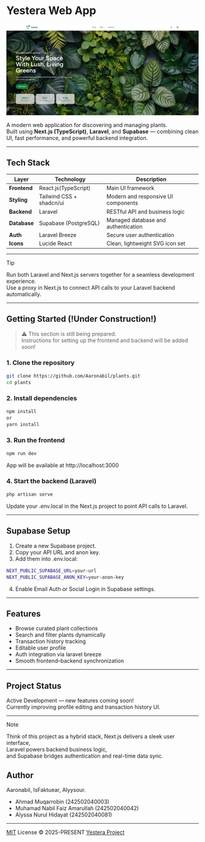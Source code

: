 #  Yestera Web App

![Hero Screenshot](./public/images/hero/image.png)

A modern web application for discovering and managing plants.  
Built using **Next.js (TypeScript)**, **Laravel**, and **Supabase** — combining clean UI, fast performance, and powerful backend integration.

---

##  Tech Stack

| Layer         | Technology               | Description                            |
|---------------|--------------------------|----------------------------------------|
| **Frontend**  | React.js(TypeScript)     | Main UI framework                      |
| **Styling**   | Tailwind CSS + shadcn/ui | Modern and responsive UI components    |
| **Backend**   | Laravel                  | RESTful API and business logic         |
| **Database**  | Supabase (PostgreSQL)    | Managed database and authentication    |
| **Auth**      | Laravel Breeze           | Secure user authentication             |
| **Icons**     | Lucide React             | Clean, lightweight SVG icon set        |

---


> [!TIP]
> Run both Laravel and Next.js servers together for a seamless development experience.  
> Use a proxy in Next.js to connect API calls to your Laravel backend automatically.

---

##  Getting Started (!Under Construction!)
> ⚠️ This section is still being prepared.  
> Instructions for setting up the frontend and backend will be added soon!

### 1. Clone the repository
```bash
git clone https://github.com/Aaronabil/plants.git
cd plants
```
### 2. Install dependencies
```bash
npm install
or
yarn install
```
### 3. Run the frontend
```bash
npm run dev
```
App will be available at http://localhost:3000

### 4. Start the backend (Laravel)
```bash
php artisan serve
```
Update your .env.local in the Next.js project to point API calls to Laravel.

---

##  Supabase Setup

1. Create a new Supabase project.
2. Copy your API URL and anon key.
3. Add them into .env.local:
```bash
NEXT_PUBLIC_SUPABASE_URL=your-url
NEXT_PUBLIC_SUPABASE_ANON_KEY=your-anon-key
```
4. Enable Email Auth or Social Login in Supabase settings.

---

##  Features

-  Browse curated plant collections  
-  Search and filter plants dynamically  
-  Transaction history tracking  
-  Editable user profile  
-  Auth integration via laravel breeze
-  Smooth frontend–backend synchronization  

---

##  Project Status

 Active Development — new features coming soon!  
 Currently improving profile editing and transaction history UI.

---
> [!Note]  
> Think of this project as a hybrid stack,
> Next.js delivers a sleek user interface,  
> Laravel powers backend business logic,  
> and Supabase bridges authentication and real-time data sync.

##  Author
Aaronabil, IsFaktuear, Alyysour.
- Ahmad Muqarrobin (242502040003)
- Muhamad Nabil Faiz Amarullah (242502040042)
- Alyssa Nurul Hidayat (242502040081)

---

[MIT](./LICENSE) License © 2025-PRESENT [Yestera Project](https://github.com/Aaronabil/plants)
